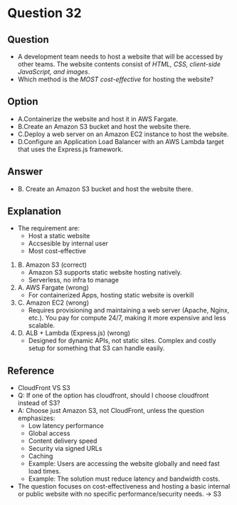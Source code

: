 # Question 32
## Question
* A development team needs to host a website that will be accessed by other teams. The website contents consist of *HTML, CSS, client-side JavaScript, and images*.
* Which method is the *MOST cost-effective* for hosting the website?

## Option
* A.Containerize the website and host it in AWS Fargate.
* B.Create an Amazon S3 bucket and host the website there.
* C.Deploy a web server on an Amazon EC2 instance to host the website.
* D.Configure an Application Load Balancer with an AWS Lambda target that uses the Express.js framework.

## Answer
* B. Create an Amazon S3 bucket and host the website there.

## Explanation
* The requirement are:
  * Host a static website 
  * Accsesible by internal user
  * Most cost-effective
1. B. Amazon S3 (correct)
   * Amazon S3 supports static website hosting natively.
   * Serverless, no infra to manage
2. A. AWS Fargate (wrong)
   * For containerized Apps, hosting static website is overkill
3. C. Amazon EC2 (wrong)
   * Requires provisioning and maintaining a web server (Apache, Nginx, etc.). You pay for compute 24/7, making it more expensive and less scalable.
4. D. ALB + Lambda (Express.js) (wrong)
   * Designed for dynamic APIs, not static sites. Complex and costly setup for something that S3 can handle easily.

## Reference
* CloudFront VS S3
* Q: If one of the option has cloudfront, should I choose cloudfront instead of S3?
* A: Choose just Amazon S3, not CloudFront, unless the question emphasizes:
  * Low latency performance
  * Global access
  * Content delivery speed
  * Security via signed URLs
  * Caching
  * Example: Users are accessing the website globally and need fast load times.
  * Example: The solution must reduce latency and bandwidth costs.
* The question focuses on cost-effectiveness and hosting a basic internal or public website with no specific performance/security needs. -> S3
